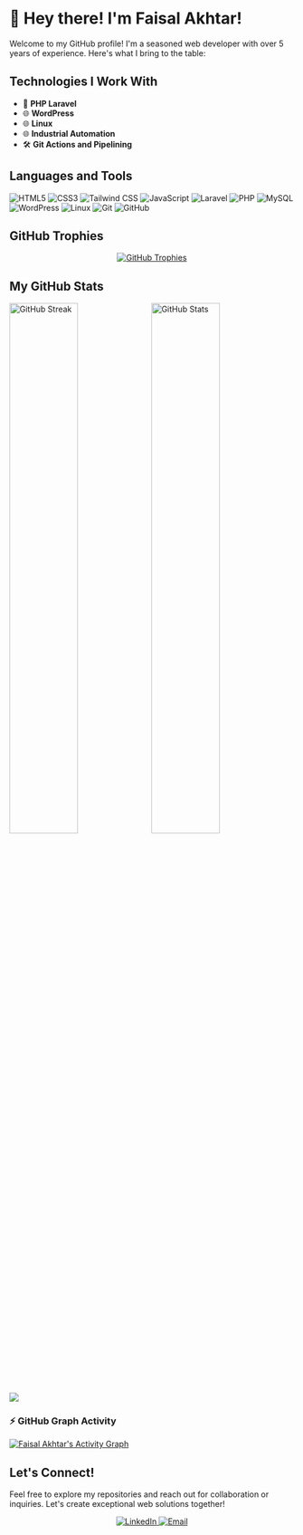# 👋 Hey there! I'm Faisal Akhtar!

Welcome to my GitHub profile! I'm a seasoned web developer with over 5 years of experience. Here's what I bring to the table:

## Technologies I Work With

- 🚀 **PHP Laravel**
- 🌐 **WordPress**
- 🌐 **Linux**
- 🌐 **Industrial Automation**
- 🛠️ **Git Actions and Pipelining**

## Languages and Tools

<p align="left">
    <img src="https://img.shields.io/badge/HTML5-E34F26.svg?style=for-the-badge&logo=HTML5&logoColor=white" alt="HTML5"/>
    <img src="https://img.shields.io/badge/CSS3-1572B6.svg?style=for-the-badge&logo=CSS3&logoColor=white" alt="CSS3"/>
    <img src="https://img.shields.io/badge/Tailwind%20CSS-06B6D4.svg?style=for-the-badge&logo=Tailwind-CSS&logoColor=white" alt="Tailwind CSS"/>
    <img src="https://img.shields.io/badge/JavaScript-F7DF1E.svg?style=for-the-badge&logo=JavaScript&logoColor=black" alt="JavaScript"/>
    <img src="https://img.shields.io/badge/Laravel-FF2D20.svg?style=for-the-badge&logo=Laravel&logoColor=white" alt="Laravel"/>
    <img src="https://img.shields.io/badge/PHP-777BB4.svg?style=for-the-badge&logo=PHP&logoColor=white" alt="PHP"/>
    <img src="https://img.shields.io/badge/MySQL-4479A1.svg?style=for-the-badge&logo=MySQL&logoColor=white" alt="MySQL"/>
    <img src="https://img.shields.io/badge/WordPress-21759B.svg?style=for-the-badge&logo=WordPress&logoColor=white" alt="WordPress"/>
    <img src="https://img.shields.io/badge/Linux-FCC624.svg?style=for-the-badge&logo=Linux&logoColor=black" alt="Linux"/>
    <img src="https://img.shields.io/badge/Git-F05032.svg?style=for-the-badge&logo=Git&logoColor=white" alt="Git"/>
    <img src="https://img.shields.io/badge/GitHub-181717.svg?style=for-the-badge&logo=GitHub&logoColor=white" alt="GitHub"/>
</p>

## GitHub Trophies

<p align="center">
    <a href="https://github.com/faisal336">
        <img src="https://github-profile-trophy.vercel.app/?username=faisal336&theme=radical&margin-h=15&column=7" alt="GitHub Trophies"/>
    </a>
</p>

## My GitHub Stats

<div>
  <img align="center" width="49%" src="https://github-readme-streak-stats.herokuapp.com/?user=faisal336&theme=radical" alt="GitHub Streak" />
  <img align="center" width="49%" src="https://github-readme-stats.vercel.app/api?username=faisal336&show_icons=true&locale=en&theme=radical" alt="GitHub Stats" />
</div>

![](https://activity-graph.herokuapp.com/graph?username=faisal336&theme=redical)


<h3> ⚡ GitHub Graph Activity </h3>

<a href="https://github.com/faisal336">
  <img alt="Faisal Akhtar's Activity Graph" src="https://github-readme-activity-graph.vercel.app/graph/?username=faisal336&bg_color=000000&color=4c71f2&line=4c71f2&point=ffffff&area=true&area_color=8ca4f8&hide_border=true" />
</a>

## Let's Connect!

Feel free to explore my repositories and reach out for collaboration or inquiries. Let's create exceptional web solutions together!

<p align="center">
    <a href="https://www.linkedin.com/in/faisal-akhtar336/">
        <img src="https://img.shields.io/badge/LinkedIn-0077B5.svg?style=for-the-badge&logo=LinkedIn&logoColor=white" alt="LinkedIn"/>
    </a>
    <a href="mailto:faisalakhtar336@gmail.com">
        <img src="https://img.shields.io/badge/Email-D14836.svg?style=for-the-badge&logo=Gmail&logoColor=white" alt="Email"/>
    </a>
</p>
